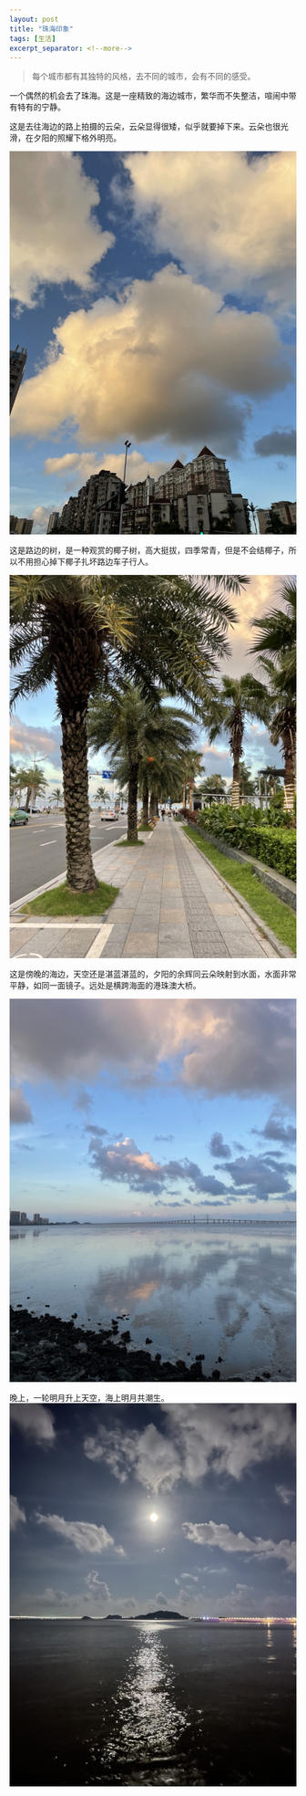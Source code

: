 ```yaml
---
layout: post
title: "珠海印象"
tags: [生活]
excerpt_separator: <!--more-->
---
```


> 每个城市都有其独特的风格，去不同的城市，会有不同的感受。

一个偶然的机会去了珠海。这是一座精致的海边城市，繁华而不失整洁，喧闹中带有特有的宁静。<!--more-->

这是去往海边的路上拍摄的云朵，云朵显得很矮，似乎就要掉下来。云朵也很光滑，在夕阳的照耀下格外明亮。

![cloud](https://raw.githubusercontent.com/leanfish2011/data/main/img/cloud.jpeg)

这是路边的树，是一种观赏的椰子树，高大挺拔，四季常青，但是不会结椰子，所以不用担心掉下椰子扎坏路边车子行人。

![tree](https://raw.githubusercontent.com/leanfish2011/data/main/img/tree.jpeg)

这是傍晚的海边，天空还是湛蓝湛蓝的，夕阳的余辉同云朵映射到水面，水面非常平静，如同一面镜子。远处是横跨海面的港珠澳大桥。

![sea](https://raw.githubusercontent.com/leanfish2011/data/main/img/sea.jpeg)

晚上，一轮明月升上天空，海上明月共潮生。
![moon](https://raw.githubusercontent.com/leanfish2011/data/main/img/moon.jpeg)